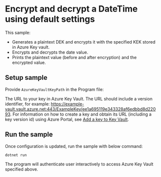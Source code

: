 # Encrypt and decrypt a DateTime using default settings

This sample:
- Generates a plaintext DEK and encrypts it with the specified KEK stored in Azure Key vault.
- Encrypts and decrypts the date value.
- Prints the plaintext value (before and after encryption) and the encrypted value.

## Setup sample

Provide `AzureKeyVaultKeyPath` in the Program file:

The URL to your key in Azure Key Vault. The URL should include a version identifier, for example: https://example-vault.vault.azure.net:443/ExampleKey/ee1a695119e343328af6edbbd8d22093. For information on how to create a key and obtain its URL (including a key version id) using Azure Portal, see [Add a key to Key Vault](https://docs.microsoft.com/en-us/azure/key-vault/keys/quick-create-portal#add-a-key-to-key-vault).


## Run the sample

Once configuration is updated, run the sample with below command:

```
dotnet run
```
The program will authenticate user interactively to access Azure Key Vault specified above.
